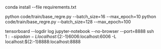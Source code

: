 conda install --file requirements.txt

python code/train/base_regre.py --batch_size=16 --max_epoch=10
python code/train/base_regre.py --batch_size=128 --max_epoch=100

tensorboard --logdir log
jupyter-notebook --no-browser --port=8888
ssh ${1:-sipadan} -L localhost:${2:-1}6006:localhost:6006 -L localhost:${2:-1}8888:localhost:8888
